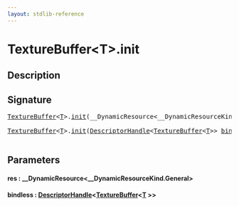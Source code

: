 ```yaml
---
layout: stdlib-reference
---
```


# TextureBuffer\<T\>\.init

## Description





## Signature 

<pre>
<a href="../index.html" class="code_type">TextureBuffer</a>&lt;<a href="../index.html#typeparam-T" class="code_type">T</a>&gt;.<a href=".html">init</a>(__DynamicResource&lt;__DynamicResourceKind.General&gt; <a href=".html#decl-res" class="code_param">res</a>);

<a href="../index.html" class="code_type">TextureBuffer</a>&lt;<a href="../index.html#typeparam-T" class="code_type">T</a>&gt;.<a href=".html">init</a>(<a href="../../descriptorhandle-0a/index.html" class="code_type">DescriptorHandle</a>&lt;<a href="../index.html" class="code_type">TextureBuffer</a>&lt;<a href="../index.html#typeparam-T" class="code_type">T</a>&gt;&gt; <a href=".html#decl-bindless" class="code_param">bindless</a>);

</pre>

## Parameters

####  <a id="decl-res"></a>res  : \_\_DynamicResource\<\_\_DynamicResourceKind\.General\>
####  <a id="decl-bindless"></a>bindless  : [DescriptorHandle](../../descriptorhandle-0a/index.html)\<[TextureBuffer](../index.html)\<[T](../index.html#typeparam-T) \>\>


